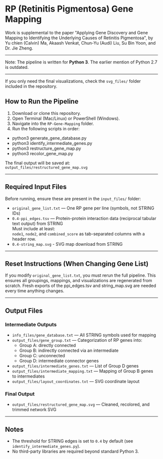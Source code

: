 # RP (Retinitis Pigmentosa) Gene Mapping
Work is supplemental to the paper "Applying Gene Discovery and Gene Mapping to Identifying the Underlying Causes of Retinitis Pigmentosa", by Yu chien (Calvin) Ma, Akaash Venkat, Chun-Yu (Audi) Liu, Su Bin Yoon, and Dr. Jie Zheng.

- - - -

Note: The pipeline is written for **Python 3**. The earlier mention of Python 2.7 is outdated.
- - - -

If you only need the final visualizations, check the `svg_files/` folder included in the repository.


## How to Run the Pipeline

1. Download or clone this repository.
2. Open Terminal (Mac/Linux) or PowerShell (Windows).
3. Navigate into the `RP-Gene-Mapping` folder.
4. Run the following scripts in order:
* python3 generate_gene_database.py
* python3 identify_intermediate_genes.py
* python3 restructure_gene_map.py
* python3 recolor_gene_map.py

The final output will be saved at:  
`output_files/restructured_gene_map.svg`

---

## Required Input Files

Before running, ensure these are present in the `input_files/` folder:

- `original_gene_list.txt` — One RP gene per line (symbols, not STRING IDs)
- `0.4-ppi_edges.tsv` — Protein-protein interaction data (reciprocal tabular text output) from STRING  
  Must include at least:  
  `node1`, `node2`, and `combined_score` as tab-separated columns with a header row.
- `0.4-string_map.svg` - SVG map download from STRING
---

## Reset Instructions (When Changing Gene List)

If you modify `original_gene_list.txt`, you must rerun the full pipeline.
This ensures all groupings, mappings, and visualizations are regenerated from scratch.
Fresh exports of the ppi_edges.tsv and string_map.svg are needed every time anything changes.

---

## Output Files

### Intermediate Outputs

- `info_files/gene_database.txt` — All STRING symbols used for mapping  
- `output_files/gene_group.txt` — Categorization of RP genes into:
  - Group A: directly connected
  - Group B: indirectly connected via an intermediate
  - Group C: unconnected
  - Group D: intermediate connector genes
- `output_files/intermediate_genes.txt` — List of Group D genes
- `output_files/intermediate_mapping.txt` — Mapping of Group B genes to intermediates
- `output_files/layout_coordinates.txt` — SVG coordinate layout

### Final Output

- `output_files/restructured_gene_map.svg` — Cleaned, recolored, and trimmed network SVG

---

## Notes

- The threshold for STRING edges is set to `0.4` by default (see `identify_intermediate_genes.py`).
- No third-party libraries are required beyond standard Python 3.